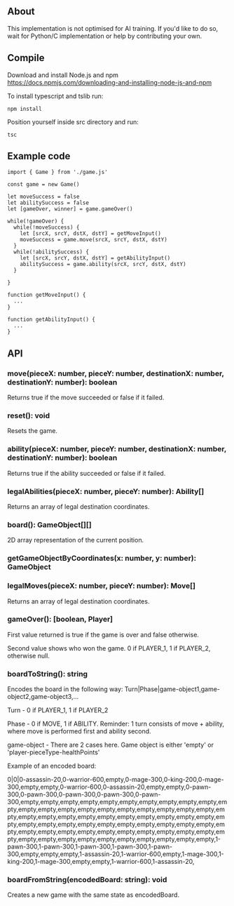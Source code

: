 ## About

This implementation is not optimised for AI training. If you'd like
to do so, wait for Python/C implementation or help by contributing your own.

## Compile

Download and install Node.js and npm https://docs.npmjs.com/downloading-and-installing-node-js-and-npm

To install typescript and tslib run:

```
npm install
```

Position yourself inside src directory and run:

```
tsc
```

## Example code


```
import { Game } from './game.js'

const game = new Game()

let moveSuccess = false
let abilitySuccess = false
let [gameOver, winner] = game.gameOver()

while(!gameOver) {
  while(!moveSuccess) {
    let [srcX, srcY, dstX, dstY] = getMoveInput()
    moveSuccess = game.move(srcX, srcY, dstX, dstY)
  }
  while(!abilitySuccess) {
    let [srcX, srcY, dstX, dstY] = getAbilityInput()
    abilitySuccess = game.ability(srcX, srcY, dstX, dstY)
  }

}

function getMoveInput() {
  ...
}

function getAbilityInput() {
  ...
}

```

## API

### move(pieceX: number, pieceY: number, destinationX: number, destinationY: number): boolean

Returns true if the move succeeded or false if it failed.

### reset(): void

Resets the game.

### ability(pieceX: number, pieceY: number, destinationX: number, destinationY: number): boolean

Returns true if the ability succeeded or false if it failed.

### legalAbilities(pieceX: number, pieceY: number): Ability[]

Returns an array of legal destination coordinates. 

### board(): GameObject[][]

2D array representation of the current position.

### getGameObjectByCoordinates(x: number, y: number): GameObject

### legalMoves(pieceX: number, pieceY: number): Move[]

Returns an array of legal destination coordinates. 

### gameOver(): [boolean, Player]

First value returned is true if the game is over and false otherwise.

Second value shows who won the game. 0 if PLAYER_1, 1 if PLAYER_2, otherwise null.

### boardToString(): string

Encodes the board in the following way: Turn|Phase|game-object1,game-object2,game-object3,...

Turn - 0 if PLAYER_1, 1 if PLAYER_2

Phase - 0 if MOVE, 1 if ABILITY. Reminder: 1 turn consists of move + ability, where move is
performed first and ability second.

game-object - There are 2 cases here. Game object is either 'empty' or
'player-pieceType-healthPoints'

Example of an encoded board:

0|0|0-assassin-20,0-warrior-600,empty,0-mage-300,0-king-200,0-mage-300,empty,empty,0-warrior-600,0-assassin-20,empty,empty,0-pawn-300,0-pawn-300,0-pawn-300,0-pawn-300,0-pawn-300,empty,empty,empty,empty,empty,empty,empty,empty,empty,empty,empty,empty,empty,empty,empty,empty,empty,empty,empty,empty,empty,empty,empty,empty,empty,empty,empty,empty,empty,empty,empty,empty,empty,empty,empty,empty,empty,empty,empty,empty,empty,empty,empty,empty,empty,empty,empty,empty,empty,empty,empty,empty,empty,empty,empty,empty,empty,empty,empty,empty,empty,empty,empty,empty,empty,1-pawn-300,1-pawn-300,1-pawn-300,1-pawn-300,1-pawn-300,empty,empty,empty,1-assassin-20,1-warrior-600,empty,1-mage-300,1-king-200,1-mage-300,empty,empty,1-warrior-600,1-assassin-20,

### boardFromString(encodedBoard: string): void

Creates a new game with the same state as encodedBoard.
